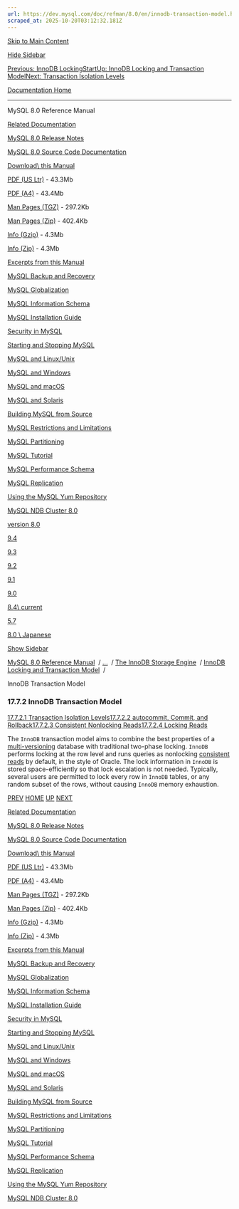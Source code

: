 ```yaml
---
url: https://dev.mysql.com/doc/refman/8.0/en/innodb-transaction-model.html
scraped_at: 2025-10-20T03:12:32.181Z
---
```


[Skip to Main Content](https://dev.mysql.com/doc/refman/8.0/en/innodb-transaction-model.html#main)

[Hide Sidebar](https://dev.mysql.com/doc/refman/8.0/en/innodb-transaction-model.html "Hide Sidebar")

[Previous: InnoDB Locking](https://dev.mysql.com/doc/refman/8.0/en/innodb-locking.html "Previous: InnoDB Locking")[Start](https://dev.mysql.com/doc/refman/8.0/en/index.html "Start")[Up: InnoDB Locking and Transaction Model](https://dev.mysql.com/doc/refman/8.0/en/innodb-locking-transaction-model.html "Up: InnoDB Locking and Transaction Model")[Next: Transaction Isolation Levels](https://dev.mysql.com/doc/refman/8.0/en/innodb-transaction-isolation-levels.html "Next: Transaction Isolation Levels")

[Documentation Home](https://dev.mysql.com/doc/)

* * *

MySQL 8.0 Reference Manual

[Related Documentation](https://dev.mysql.com/doc/refman/8.0/en/innodb-transaction-model.html)

[MySQL 8.0 Release Notes](https://dev.mysql.com/doc/relnotes/mysql/8.0/en/)

[MySQL 8.0 Source Code Documentation](https://dev.mysql.com/doc/dev/mysql-server/latest/)

[Download\\
this Manual](https://dev.mysql.com/doc/refman/8.0/en/innodb-transaction-model.html)

[PDF (US Ltr)](https://downloads.mysql.com/docs/refman-8.0-en.pdf)
\- 43.3Mb

[PDF (A4)](https://downloads.mysql.com/docs/refman-8.0-en.a4.pdf)
\- 43.4Mb

[Man Pages (TGZ)](https://downloads.mysql.com/docs/refman-8.0-en.man-gpl.tar.gz)
\- 297.2Kb

[Man Pages (Zip)](https://downloads.mysql.com/docs/refman-8.0-en.man-gpl.zip)
\- 402.4Kb

[Info (Gzip)](https://downloads.mysql.com/docs/mysql-8.0.info.gz)
\- 4.3Mb

[Info (Zip)](https://downloads.mysql.com/docs/mysql-8.0.info.zip)
\- 4.3Mb

[Excerpts from this Manual](https://dev.mysql.com/doc/refman/8.0/en/innodb-transaction-model.html)

[MySQL Backup and Recovery](https://dev.mysql.com/doc/mysql-backup-excerpt/8.0/en/)

[MySQL Globalization](https://dev.mysql.com/doc/mysql-g11n-excerpt/8.0/en/)

[MySQL Information Schema](https://dev.mysql.com/doc/mysql-infoschema-excerpt/8.0/en/)

[MySQL Installation Guide](https://dev.mysql.com/doc/mysql-installation-excerpt/8.0/en/)

[Security in MySQL](https://dev.mysql.com/doc/mysql-security-excerpt/8.0/en/)

[Starting and Stopping MySQL](https://dev.mysql.com/doc/mysql-startstop-excerpt/8.0/en/)

[MySQL and Linux/Unix](https://dev.mysql.com/doc/mysql-linuxunix-excerpt/8.0/en/)

[MySQL and Windows](https://dev.mysql.com/doc/mysql-windows-excerpt/8.0/en/)

[MySQL and macOS](https://dev.mysql.com/doc/mysql-macos-excerpt/8.0/en/)

[MySQL and Solaris](https://dev.mysql.com/doc/mysql-solaris-excerpt/8.0/en/)

[Building MySQL from Source](https://dev.mysql.com/doc/mysql-sourcebuild-excerpt/8.0/en/)

[MySQL Restrictions and Limitations](https://dev.mysql.com/doc/mysql-reslimits-excerpt/8.0/en/)

[MySQL Partitioning](https://dev.mysql.com/doc/mysql-partitioning-excerpt/8.0/en/)

[MySQL Tutorial](https://dev.mysql.com/doc/mysql-tutorial-excerpt/8.0/en/)

[MySQL Performance Schema](https://dev.mysql.com/doc/mysql-perfschema-excerpt/8.0/en/)

[MySQL Replication](https://dev.mysql.com/doc/mysql-replication-excerpt/8.0/en/)

[Using the MySQL Yum Repository](https://dev.mysql.com/doc/mysql-repo-excerpt/8.0/en/)

[MySQL NDB Cluster 8.0](https://dev.mysql.com/doc/mysql-cluster-excerpt/8.0/en/)

[version 8.0](https://dev.mysql.com/doc/refman/8.0/en/innodb-transaction-model.html)

[9.4](https://dev.mysql.com/doc/refman/9.4/en/innodb-transaction-model.html)

[9.3](https://dev.mysql.com/doc/refman/9.3/en/innodb-transaction-model.html)

[9.2](https://dev.mysql.com/doc/refman/9.2/en/innodb-transaction-model.html)

[9.1](https://dev.mysql.com/doc/refman/9.1/en/innodb-transaction-model.html)

[9.0](https://dev.mysql.com/doc/refman/9.0/en/innodb-transaction-model.html)

[8.4\\
current](https://dev.mysql.com/doc/refman/8.4/en/innodb-transaction-model.html)

[5.7](https://dev.mysql.com/doc/refman/5.7/en/innodb-transaction-model.html)

[8.0 \\
Japanese](https://dev.mysql.com/doc/refman/8.0/ja/innodb-transaction-model.html)

[Show Sidebar](https://dev.mysql.com/doc/refman/8.0/en/innodb-transaction-model.html "Show Sidebar")

[MySQL 8.0 Reference Manual](https://dev.mysql.com/doc/refman/8.0/en/)  /
[...](https://dev.mysql.com/doc/refman/8.0/en/innodb-transaction-model.html)  / [The InnoDB Storage Engine](https://dev.mysql.com/doc/refman/8.0/en/innodb-storage-engine.html)  /
[InnoDB Locking and Transaction Model](https://dev.mysql.com/doc/refman/8.0/en/innodb-locking-transaction-model.html)  /

InnoDB Transaction Model


### 17.7.2 InnoDB Transaction Model

[17.7.2.1 Transaction Isolation Levels](https://dev.mysql.com/doc/refman/8.0/en/innodb-transaction-isolation-levels.html)[17.7.2.2 autocommit, Commit, and Rollback](https://dev.mysql.com/doc/refman/8.0/en/innodb-autocommit-commit-rollback.html)[17.7.2.3 Consistent Nonlocking Reads](https://dev.mysql.com/doc/refman/8.0/en/innodb-consistent-read.html)[17.7.2.4 Locking Reads](https://dev.mysql.com/doc/refman/8.0/en/innodb-locking-reads.html)

The `InnoDB` transaction model aims to combine
the best properties of a
[multi-versioning](https://dev.mysql.com/doc/refman/8.0/en/glossary.html#glos_mvcc "MVCC") database with
traditional two-phase locking. `InnoDB` performs
locking at the row level and runs queries as nonlocking
[consistent reads](https://dev.mysql.com/doc/refman/8.0/en/glossary.html#glos_consistent_read "consistent read") by
default, in the style of Oracle. The lock information in
`InnoDB` is stored space-efficiently so that lock
escalation is not needed. Typically, several users are permitted
to lock every row in `InnoDB` tables, or any
random subset of the rows, without causing
`InnoDB` memory exhaustion.

[PREV](https://dev.mysql.com/doc/refman/8.0/en/innodb-locking.html "Previous: InnoDB Locking") [HOME](https://dev.mysql.com/doc/refman/8.0/en/index.html "Start") [UP](https://dev.mysql.com/doc/refman/8.0/en/innodb-locking-transaction-model.html "Up: InnoDB Locking and Transaction Model") [NEXT](https://dev.mysql.com/doc/refman/8.0/en/innodb-transaction-isolation-levels.html "Next: Transaction Isolation Levels")

[Related Documentation](https://dev.mysql.com/doc/refman/8.0/en/innodb-transaction-model.html)

[MySQL 8.0 Release Notes](https://dev.mysql.com/doc/relnotes/mysql/8.0/en/)

[MySQL 8.0 Source Code Documentation](https://dev.mysql.com/doc/dev/mysql-server/latest/)

[Download\\
this Manual](https://dev.mysql.com/doc/refman/8.0/en/innodb-transaction-model.html)

[PDF (US Ltr)](https://downloads.mysql.com/docs/refman-8.0-en.pdf)
\- 43.3Mb

[PDF (A4)](https://downloads.mysql.com/docs/refman-8.0-en.a4.pdf)
\- 43.4Mb

[Man Pages (TGZ)](https://downloads.mysql.com/docs/refman-8.0-en.man-gpl.tar.gz)
\- 297.2Kb

[Man Pages (Zip)](https://downloads.mysql.com/docs/refman-8.0-en.man-gpl.zip)
\- 402.4Kb

[Info (Gzip)](https://downloads.mysql.com/docs/mysql-8.0.info.gz)
\- 4.3Mb

[Info (Zip)](https://downloads.mysql.com/docs/mysql-8.0.info.zip)
\- 4.3Mb

[Excerpts from this Manual](https://dev.mysql.com/doc/refman/8.0/en/innodb-transaction-model.html)

[MySQL Backup and Recovery](https://dev.mysql.com/doc/mysql-backup-excerpt/8.0/en/)

[MySQL Globalization](https://dev.mysql.com/doc/mysql-g11n-excerpt/8.0/en/)

[MySQL Information Schema](https://dev.mysql.com/doc/mysql-infoschema-excerpt/8.0/en/)

[MySQL Installation Guide](https://dev.mysql.com/doc/mysql-installation-excerpt/8.0/en/)

[Security in MySQL](https://dev.mysql.com/doc/mysql-security-excerpt/8.0/en/)

[Starting and Stopping MySQL](https://dev.mysql.com/doc/mysql-startstop-excerpt/8.0/en/)

[MySQL and Linux/Unix](https://dev.mysql.com/doc/mysql-linuxunix-excerpt/8.0/en/)

[MySQL and Windows](https://dev.mysql.com/doc/mysql-windows-excerpt/8.0/en/)

[MySQL and macOS](https://dev.mysql.com/doc/mysql-macos-excerpt/8.0/en/)

[MySQL and Solaris](https://dev.mysql.com/doc/mysql-solaris-excerpt/8.0/en/)

[Building MySQL from Source](https://dev.mysql.com/doc/mysql-sourcebuild-excerpt/8.0/en/)

[MySQL Restrictions and Limitations](https://dev.mysql.com/doc/mysql-reslimits-excerpt/8.0/en/)

[MySQL Partitioning](https://dev.mysql.com/doc/mysql-partitioning-excerpt/8.0/en/)

[MySQL Tutorial](https://dev.mysql.com/doc/mysql-tutorial-excerpt/8.0/en/)

[MySQL Performance Schema](https://dev.mysql.com/doc/mysql-perfschema-excerpt/8.0/en/)

[MySQL Replication](https://dev.mysql.com/doc/mysql-replication-excerpt/8.0/en/)

[Using the MySQL Yum Repository](https://dev.mysql.com/doc/mysql-repo-excerpt/8.0/en/)

[MySQL NDB Cluster 8.0](https://dev.mysql.com/doc/mysql-cluster-excerpt/8.0/en/)